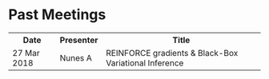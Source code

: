 # Past Meetings

<table>
  <tr>
    <th>Date</th>
    <th>Presenter</th>
    <th>Title</th>
  </tr>
  
  <tr>
    <td>27 Mar 2018</td>
    <td>Nunes A</td>
    <td>REINFORCE gradients & Black-Box Variational Inference</td>
  </tr>
</table>
